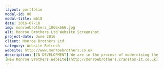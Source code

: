 ```yaml
---
layout: portfolio
modal-id: 08
modal-title: mbl8
date: 2016-07-10
img: monroebrothers_1066x666.jpg
alt: Monroe Brothers Ltd Website Screenshot
project-date: June 2016
client: Monroe Brothers Ltd.
category: Website Refresh
website: http://www.monroebrothers.co.uk
description: [IN DEVELOPMENT] We are in the process of modernising the Monroe Brothers website whilst keeping its clean design. 
[New Monroe Brothers Website](http://monroebrothers.cranston-it.co.uk])
---
```

